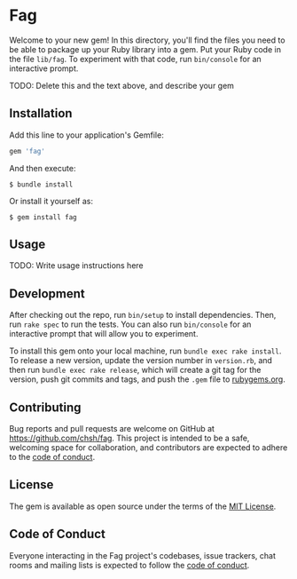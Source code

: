 # Fag

Welcome to your new gem! In this directory, you'll find the files you need to be able to package up your Ruby library into a gem. Put your Ruby code in the file `lib/fag`. To experiment with that code, run `bin/console` for an interactive prompt.

TODO: Delete this and the text above, and describe your gem

## Installation

Add this line to your application's Gemfile:

```ruby
gem 'fag'
```

And then execute:

    $ bundle install

Or install it yourself as:

    $ gem install fag

## Usage

TODO: Write usage instructions here

## Development

After checking out the repo, run `bin/setup` to install dependencies. Then, run `rake spec` to run the tests. You can also run `bin/console` for an interactive prompt that will allow you to experiment.

To install this gem onto your local machine, run `bundle exec rake install`. To release a new version, update the version number in `version.rb`, and then run `bundle exec rake release`, which will create a git tag for the version, push git commits and tags, and push the `.gem` file to [rubygems.org](https://rubygems.org).

## Contributing

Bug reports and pull requests are welcome on GitHub at https://github.com/chsh/fag. This project is intended to be a safe, welcoming space for collaboration, and contributors are expected to adhere to the [code of conduct](https://github.com/chsh/fag/blob/master/CODE_OF_CONDUCT.md).


## License

The gem is available as open source under the terms of the [MIT License](https://opensource.org/licenses/MIT).

## Code of Conduct

Everyone interacting in the Fag project's codebases, issue trackers, chat rooms and mailing lists is expected to follow the [code of conduct](https://github.com/chsh/fag/blob/master/CODE_OF_CONDUCT.md).
